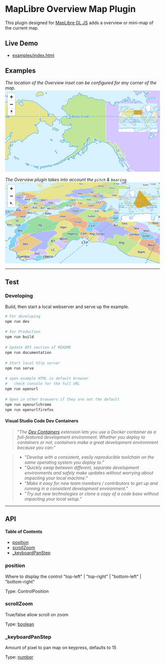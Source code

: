 # MapLibre Overview Map Plugin

This plugin designed for [MapLibre GL JS](https://maplibre.org) adds a overview or mini-map of the current map.

## Live Demo

*  [examples/index.html](https://raw.githack.com/nationalparkservice/npmap5-plugins/maplibre-gl-overview/examples/index.html)

## Examples

*The location of the Overview inset can be configured for any corner of the map.*
![](assets/og-image.png)

*The Overview plugin takes into account the `pitch` & `bearing`.*
![](assets/og-image2.png)

***

## Test

### Developing

Build, then start a local webserver and serve up the example.

```bash
# For developing
npm run dev

# For Production
npm run build

# Update API section of README
npm run documentation

# Start local http server
npm run serve

# open example HTML in default browser
#   check console for the full URL
npm run openurl

# Open in other browsers if they are not the default
npm run openurlchrome
npm run openurlfirefox
```

#### Visual Studio Code Dev Containers

> "*The [Dev Containers](https://code.visualstudio.com/docs/devcontainers/containers) extension lets you use a Docker container as a full-featured development environment. Whether you deploy to containers or not, containers make a great development environment because you can:*"

> * "*Develop with a consistent, easily reproducible toolchain on the same operating system you deploy to.*"
> * "*Quickly swap between different, separate development environments and safely make updates without worrying about impacting your local machine.*"
> * "*Make it easy for new team members / contributors to get up and running in a consistent development environment.*"
> * "*Try out new technologies or clone a copy of a code base without impacting your local setup.*"

***

## API

<!-- Generated by documentation.js. Update this documentation by updating the source code. -->

#### Table of Contents

*   [position](#position)
*   [scrollZoom](#scrollzoom)
*   [\_keyboardPanStep](#_keyboardpanstep)

### position

Where to display the control "top-left" | "top-right" | "bottom-left" | "bottom-right"

Type: ControlPosition

### scrollZoom

True/false allow scroll on zoom

Type: [boolean](https://developer.mozilla.org/docs/Web/JavaScript/Reference/Global_Objects/Boolean)

### \_keyboardPanStep

Amount of pixel to pan map on keypress, defaults to 15

Type: [number](https://developer.mozilla.org/docs/Web/JavaScript/Reference/Global_Objects/Number)
